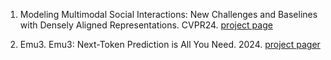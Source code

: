 1. Modeling Multimodal Social Interactions: New Challenges and Baselines with Densely Aligned Representations. CVPR24. [project page](https://sangmin-git.github.io/projects/MMSI/)

2. Emu3. Emu3: Next-Token Prediction is All You Need. 2024. [project pager](https://emu.baai.ac.cn/about)
